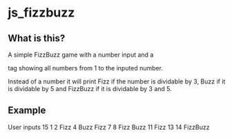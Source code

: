 # js_fizzbuzz

## What is this?
A simple FizzBuzz game with a number input and a <p> tag showing all numbers from 1 to the inputed number.

Instead of a number it will print Fizz if the number is dividable by 3, Buzz if it is dividable by 5 and FizzBuzz if it is dividable by 3 and 5.

## Example
User inputs 15
1
2
Fizz
4
Buzz
Fizz
7
8
Fizz
Buzz
11
Fizz
13
14
FizzBuzz